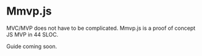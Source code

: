 Mmvp.js
========
MVC/MVP does not have to be complicated.  Mmvp.js is a proof of concept JS MVP in 44 SLOC.

Guide coming soon.

